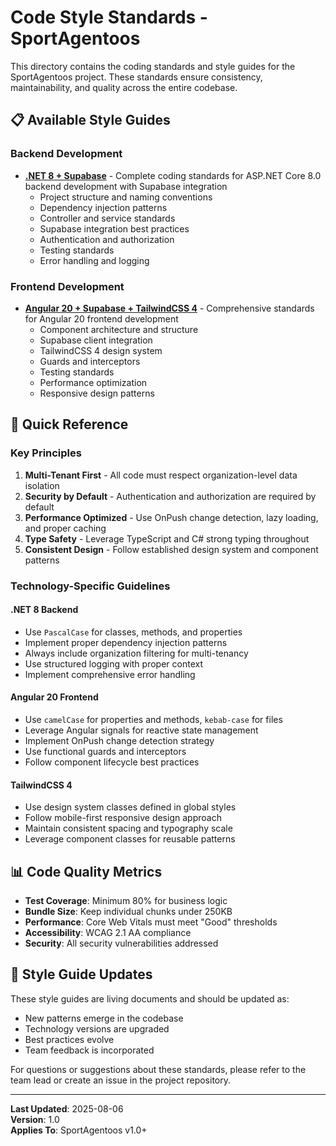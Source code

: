 # Code Style Standards - SportAgentoos

This directory contains the coding standards and style guides for the SportAgentoos project. These standards ensure consistency, maintainability, and quality across the entire codebase.

## 📋 Available Style Guides

### Backend Development
- **[.NET 8 + Supabase](./dotnet-8-supabase.yaml)** - Complete coding standards for ASP.NET Core 8.0 backend development with Supabase integration
  - Project structure and naming conventions
  - Dependency injection patterns
  - Controller and service standards
  - Supabase integration best practices
  - Authentication and authorization
  - Testing standards
  - Error handling and logging

### Frontend Development
- **[Angular 20 + Supabase + TailwindCSS 4](./angular-20-supabase-tailwind.yaml)** - Comprehensive standards for Angular 20 frontend development
  - Component architecture and structure
  - Supabase client integration
  - TailwindCSS 4 design system
  - Guards and interceptors
  - Testing standards
  - Performance optimization
  - Responsive design patterns

## 🎯 Quick Reference

### Key Principles
1. **Multi-Tenant First** - All code must respect organization-level data isolation
2. **Security by Default** - Authentication and authorization are required by default
3. **Performance Optimized** - Use OnPush change detection, lazy loading, and proper caching
4. **Type Safety** - Leverage TypeScript and C# strong typing throughout
5. **Consistent Design** - Follow established design system and component patterns

### Technology-Specific Guidelines

#### .NET 8 Backend
- Use `PascalCase` for classes, methods, and properties
- Implement proper dependency injection patterns
- Always include organization filtering for multi-tenancy
- Use structured logging with proper context
- Implement comprehensive error handling

#### Angular 20 Frontend
- Use `camelCase` for properties and methods, `kebab-case` for files
- Leverage Angular signals for reactive state management
- Implement OnPush change detection strategy
- Use functional guards and interceptors
- Follow component lifecycle best practices

#### TailwindCSS 4
- Use design system classes defined in global styles
- Follow mobile-first responsive design approach
- Maintain consistent spacing and typography scale
- Leverage component classes for reusable patterns

## 📊 Code Quality Metrics

- **Test Coverage**: Minimum 80% for business logic
- **Bundle Size**: Keep individual chunks under 250KB
- **Performance**: Core Web Vitals must meet "Good" thresholds
- **Accessibility**: WCAG 2.1 AA compliance
- **Security**: All security vulnerabilities addressed

## 🔄 Style Guide Updates

These style guides are living documents and should be updated as:
- New patterns emerge in the codebase
- Technology versions are upgraded
- Best practices evolve
- Team feedback is incorporated

For questions or suggestions about these standards, please refer to the team lead or create an issue in the project repository.

---

**Last Updated**: 2025-08-06  
**Version**: 1.0  
**Applies To**: SportAgentoos v1.0+
